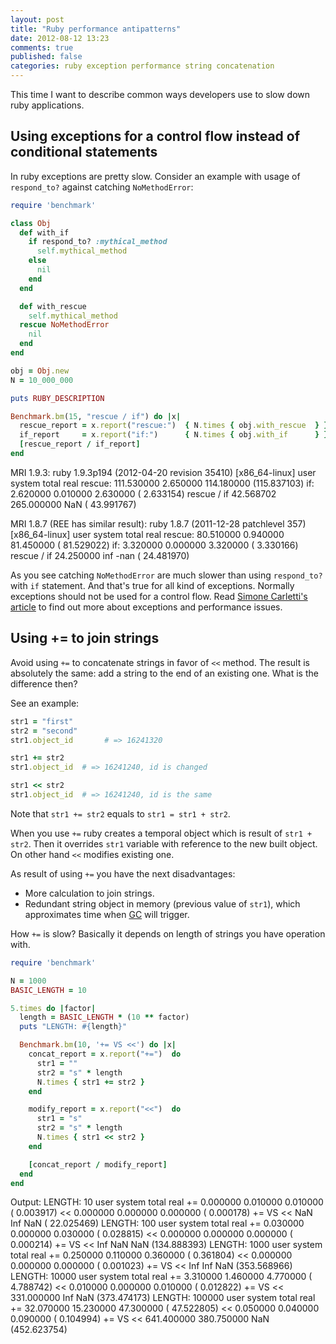 ```yaml
---
layout: post
title: "Ruby performance antipatterns"
date: 2012-08-12 13:23
comments: true
published: false
categories: ruby exception performance string concatenation
---
```


This time I want to describe common ways developers use to slow down ruby applications.

## Using exceptions for a control flow instead of conditional statements

In ruby exceptions are pretty slow.
Consider an example with usage of `respond_to?` against catching `NoMethodError`:

```ruby
require 'benchmark'

class Obj
  def with_if
    if respond_to? :mythical_method
      self.mythical_method
    else
      nil
    end
  end

  def with_rescue
    self.mythical_method
  rescue NoMethodError
    nil
  end
end

obj = Obj.new
N = 10_000_000

puts RUBY_DESCRIPTION

Benchmark.bm(15, "rescue / if") do |x|
  rescue_report = x.report("rescue:")  { N.times { obj.with_rescue  } }
  if_report     = x.report("if:")      { N.times { obj.with_if      } }
  [rescue_report / if_report]
end
```

MRI 1.9.3:
    ruby 1.9.3p194 (2012-04-20 revision 35410) [x86_64-linux]
                          user     system      total        real
    rescue:         111.530000   2.650000 114.180000 (115.837103)
    if:               2.620000   0.010000   2.630000 (  2.633154)
    rescue / if      42.568702 265.000000        NaN ( 43.991767)


MRI 1.8.7 (REE has similar result):
    ruby 1.8.7 (2011-12-28 patchlevel 357) [x86_64-linux]
                         user     system      total        real
    rescue:         80.510000   0.940000  81.450000 ( 81.529022)
    if:              3.320000   0.000000   3.320000 (  3.330166)
    rescue / if     24.250000        inf       -nan ( 24.481970)


As you see catching `NoMethodError` are much slower than using `respond_to?` with `if` statement.
And that's true for all kind of exceptions. Normally exceptions should not be used for a control flow.
Read [Simone Carletti's article](http://www.simonecarletti.com/blog/2010/01/how-slow-are-ruby-exceptions/)
to find out more about exceptions and performance issues.

## Using += to join strings

Avoid using `+=` to concatenate strings in favor of `<<` method.
The result is absolutely the same: add a string to the end of an existing one.
What is the difference then?

See an example:

```ruby
str1 = "first"
str2 = "second"
str1.object_id       # => 16241320

str1 += str2
str1.object_id  # => 16241240, id is changed

str1 << str2
str1.object_id  # => 16241240, id is the same
```

Note that `str1 += str2` equals to `str1 = str1 + str2`.

When you use `+=` ruby creates a temporal object which is result of `str1 + str2`.
Then it overrides `str1` variable with reference to the new built object.
On other hand `<<` modifies existing one.

As result of using `+=` you have the next disadvantages:

* More calculation to join strings.
* Redundant string object in memory (previous value of `str1`), which approximates time when
[GC](http://en.wikipedia.org/wiki/Garbage_collection_%28computer_science%29) will trigger.


How `+=` is slow? Basically it depends on length of strings you have operation with.

```ruby
require 'benchmark'

N = 1000
BASIC_LENGTH = 10

5.times do |factor|
  length = BASIC_LENGTH * (10 ** factor)
  puts "LENGTH: #{length}"

  Benchmark.bm(10, '+= VS <<') do |x|
    concat_report = x.report("+=")  do
      str1 = ""
      str2 = "s" * length
      N.times { str1 += str2 }
    end

    modify_report = x.report("<<")  do
      str1 = "s"
      str2 = "s" * length
      N.times { str1 << str2 }
    end

    [concat_report / modify_report]
  end
end
```

Output:
    LENGTH: 10
                    user     system      total        real
    +=          0.000000   0.010000   0.010000 (  0.003917)
    <<          0.000000   0.000000   0.000000 (  0.000178)
    += VS <<         NaN        Inf        NaN ( 22.025469)
    LENGTH: 100
                    user     system      total        real
    +=          0.030000   0.000000   0.030000 (  0.028815)
    <<          0.000000   0.000000   0.000000 (  0.000214)
    += VS <<         Inf        NaN        NaN (134.888393)
    LENGTH: 1000
                    user     system      total        real
    +=          0.250000   0.110000   0.360000 (  0.361804)
    <<          0.000000   0.000000   0.000000 (  0.001023)
    += VS <<         Inf        Inf        NaN (353.568966)
    LENGTH: 10000
                    user     system      total        real
    +=          3.310000   1.460000   4.770000 (  4.788742)
    <<          0.010000   0.000000   0.010000 (  0.012822)
    += VS <<  331.000000        Inf        NaN (373.474173)
    LENGTH: 100000
                    user     system      total        real
    +=         32.070000  15.230000  47.300000 ( 47.522805)
    <<          0.050000   0.040000   0.090000 (  0.104994)
    += VS <<  641.400000 380.750000        NaN (452.623754)

